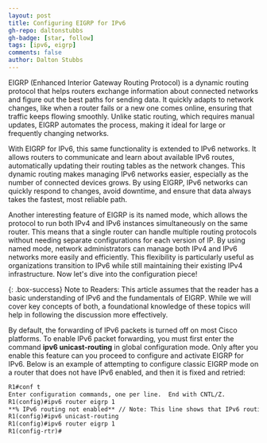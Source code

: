 ```yaml
---
layout: post
title: Configuring EIGRP for IPv6
gh-repo: daltonstubbs
gh-badge: [star, follow]
tags: [ipv6, eigrp]
comments: false
author: Dalton Stubbs
---
```


EIGRP (Enhanced Interior Gateway Routing Protocol) is a dynamic routing protocol that helps routers exchange information about connected networks and figure out the best paths for sending data. It quickly adapts to network changes, like when a router fails or a new one comes online, ensuring that traffic keeps flowing smoothly. Unlike static routing, which requires manual updates, EIGRP automates the process, making it ideal for large or frequently changing networks.

With EIGRP for IPv6, this same functionality is extended to IPv6 networks. It allows routers to communicate and learn about available IPv6 routes, automatically updating their routing tables as the network changes. This dynamic routing makes managing IPv6 networks easier, especially as the number of connected devices grows. By using EIGRP, IPv6 networks can quickly respond to changes, avoid downtime, and ensure that data always takes the fastest, most reliable path.

Another interesting feature of EIGRP is its named mode, which allows the protocol to run both IPv4 and IPv6 instances simultaneously on the same router. This means that a single router can handle multiple routing protocols without needing separate configurations for each version of IP. By using named mode, network administrators can manage both IPv4 and IPv6 networks more easily and efficiently. This flexibility is particularly useful as organizations transition to IPv6 while still maintaining their existing IPv4 infrastructure. Now let's dive into the configuration piece!

{: .box-success}
Note to Readers: This article assumes that the reader has a basic understanding of IPv6 and the fundamentals of EIGRP. While we will cover key concepts of both, a foundational knowledge of these topics will help in following the discussion more effectively.

By default, the forwarding of IPv6 packets is turned off on most Cisco platforms. To enable IPv6 packet forwarding, you must first enter the command **ipv6 unicast-routing** in global configuration mode. Only after you enable this feature can you proceed to configure and activate EIGRP for IPv6. Below is an example of attempting to configure classic EIGRP mode on a router that does not have IPv6 enabled, and then it is fixed and retried:

```md
R1#conf t
Enter configuration commands, one per line.  End with CNTL/Z.
R1(config)#ipv6 router eigrp 1
**% IPv6 routing not enabled** // Note: This line shows that IPv6 routing must be enabled.
R1(config)#ipv6 unicast-routing 
R1(config)#ipv6 router eigrp 1
R1(config-rtr)#
```